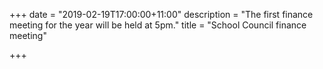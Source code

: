 +++
date = "2019-02-19T17:00:00+11:00"
description = "The first finance meeting for the year will be held at 5pm."
title = "School Council finance meeting"

+++
